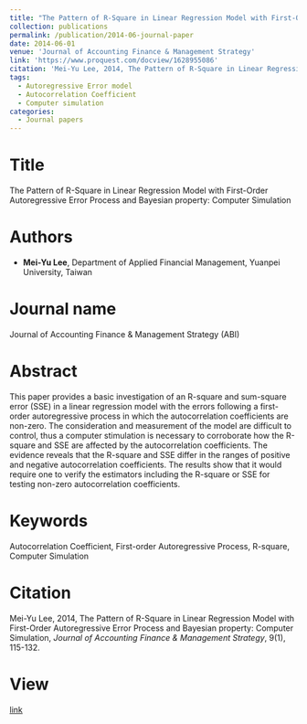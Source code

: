 ```yaml
---
title: "The Pattern of R-Square in Linear Regression Model with First-Order Autoregressive Error Process and Bayesian property"
collection: publications
permalink: /publication/2014-06-journal-paper
date: 2014-06-01
venue: 'Journal of Accounting Finance & Management Strategy'
link: 'https://www.proquest.com/docview/1628955086'
citation: 'Mei-Yu Lee, 2014, The Pattern of R-Square in Linear Regression Model with First-Order Autoregressive Error Process and Bayesian property: Computer Simulation, &quot; <i>Journal of Accounting Finance & Management Strategy</i>, 9(1), 115-132.'
tags:
  - Autoregressive Error model
  - Autocorrelation Coefficient
  - Computer simulation
categories:
  - Journal papers
---
```



# Title
The Pattern of R-Square in Linear Regression Model with First-Order Autoregressive Error Process and Bayesian property: Computer Simulation

# Authors

- **Mei-Yu Lee**, Department of Applied Financial Management, Yuanpei University, Taiwan

<!-- more -->

# Journal name

Journal of Accounting Finance & Management Strategy (ABI)

# Abstract

This paper provides a basic investigation of an R-square and sum-square error (SSE) in a linear regression model with the errors following a first-order autoregressive process in which the autocorrelation coefficients are non-zero. The consideration and measurement of the model are difficult to control, thus a computer stimulation is necessary to corroborate how the R-square and SSE are affected by the autocorrelation coefficients. The evidence reveals that the R-square and SSE differ in the ranges of positive and negative autocorrelation coefficients. The results show that it would require one to verify the estimators including the R-square or SSE for testing non-zero autocorrelation coefficients.

# Keywords

Autocorrelation Coefficient, First-order Autoregressive Process, R-square, Computer Simulation

# Citation

Mei-Yu Lee, 2014, The Pattern of R-Square in Linear Regression Model with First-Order Autoregressive Error Process and Bayesian property: Computer Simulation, *Journal of Accounting Finance & Management Strategy*, 9(1), 115-132.

# View

[link](https://www.proquest.com/docview/1628955086)